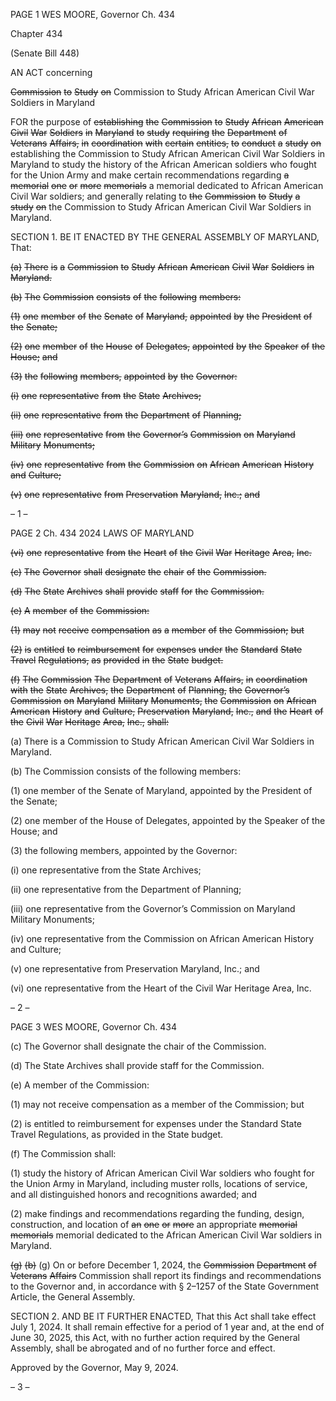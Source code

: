 PAGE 1
WES MOORE, Governor Ch. 434

Chapter 434

(Senate Bill 448)

AN ACT concerning

~~Commission~~ ~~to~~ ~~Study~~ ~~on~~ Commission to Study African American Civil War
Soldiers in Maryland

FOR the purpose of ~~establishing~~ ~~the~~ ~~Commission~~ ~~to~~ ~~Study~~ ~~African~~ ~~American~~ ~~Civil~~ ~~War~~
~~Soldiers~~ ~~in~~ ~~Maryland~~ ~~to~~ ~~study~~ ~~requiring~~ ~~the~~ ~~Department~~ ~~of~~ ~~Veterans~~ ~~Affairs,~~ ~~in~~
~~coordination~~ ~~with~~ ~~certain~~ ~~entities,~~ ~~to~~ ~~conduct~~ ~~a~~ ~~study~~ ~~on~~ establishing the Commission
to Study African American Civil War Soldiers in Maryland to study the history of
the African American soldiers who fought for the Union Army and make certain
recommendations regarding ~~a~~ ~~memorial~~ ~~one~~ ~~or~~ ~~more~~ ~~memorials~~ a memorial
dedicated to African American Civil War soldiers; and generally relating to ~~the~~
~~Commission~~ ~~to~~ ~~Study~~ ~~a~~ ~~study~~ ~~on~~ the Commission to Study African American Civil
War Soldiers in Maryland.

SECTION 1. BE IT ENACTED BY THE GENERAL ASSEMBLY OF MARYLAND,
That:

~~(a)~~ ~~There~~ ~~is~~ ~~a~~ ~~Commission~~ ~~to~~ ~~Study~~ ~~African~~ ~~American~~ ~~Civil~~ ~~War~~ ~~Soldiers~~ ~~in~~
~~Maryland.~~

~~(b)~~ ~~The~~ ~~Commission~~ ~~consists~~ ~~of~~ ~~the~~ ~~following~~ ~~members:~~

~~(1)~~ ~~one~~ ~~member~~ ~~of~~ ~~the~~ ~~Senate~~ ~~of~~ ~~Maryland,~~ ~~appointed~~ ~~by~~ ~~the~~ ~~President~~ ~~of~~
~~the~~ ~~Senate;~~

~~(2)~~ ~~one~~ ~~member~~ ~~of~~ ~~the~~ ~~House~~ ~~of~~ ~~Delegates,~~ ~~appointed~~ ~~by~~ ~~the~~ ~~Speaker~~ ~~of~~ ~~the~~
~~House;~~ ~~and~~

~~(3)~~ ~~the~~ ~~following~~ ~~members,~~ ~~appointed~~ ~~by~~ ~~the~~ ~~Governor:~~

~~(i)~~ ~~one~~ ~~representative~~ ~~from~~ ~~the~~ ~~State~~ ~~Archives;~~

~~(ii)~~ ~~one~~ ~~representative~~ ~~from~~ ~~the~~ ~~Department~~ ~~of~~ ~~Planning;~~

~~(iii)~~ ~~one~~ ~~representative~~ ~~from~~ ~~the~~ ~~Governor’s~~ ~~Commission~~ ~~on~~
~~Maryland~~ ~~Military~~ ~~Monuments;~~

~~(iv)~~ ~~one~~ ~~representative~~ ~~from~~ ~~the~~ ~~Commission~~ ~~on~~ ~~African~~ ~~American~~
~~History~~ ~~and~~ ~~Culture;~~

~~(v)~~ ~~one~~ ~~representative~~ ~~from~~ ~~Preservation~~ ~~Maryland,~~ ~~Inc.;~~ ~~and~~

– 1 –

PAGE 2
Ch. 434 2024 LAWS OF MARYLAND

~~(vi)~~ ~~one~~ ~~representative~~ ~~from~~ ~~the~~ ~~Heart~~ ~~of~~ ~~the~~ ~~Civil~~ ~~War~~ ~~Heritage~~
~~Area,~~ ~~Inc.~~

~~(c)~~ ~~The~~ ~~Governor~~ ~~shall~~ ~~designate~~ ~~the~~ ~~chair~~ ~~of~~ ~~the~~ ~~Commission.~~

~~(d)~~ ~~The~~ ~~State~~ ~~Archives~~ ~~shall~~ ~~provide~~ ~~staff~~ ~~for~~ ~~the~~ ~~Commission.~~

~~(e)~~ ~~A~~ ~~member~~ ~~of~~ ~~the~~ ~~Commission:~~

~~(1)~~ ~~may~~ ~~not~~ ~~receive~~ ~~compensation~~ ~~as~~ ~~a~~ ~~member~~ ~~of~~ ~~the~~ ~~Commission;~~ ~~but~~

~~(2)~~ ~~is~~ ~~entitled~~ ~~to~~ ~~reimbursement~~ ~~for~~ ~~expenses~~ ~~under~~ ~~the~~ ~~Standard~~ ~~State~~
~~Travel~~ ~~Regulations,~~ ~~as~~ ~~provided~~ ~~in~~ ~~the~~ ~~State~~ ~~budget.~~

~~(f)~~ ~~The~~ ~~Commission~~ ~~The~~ ~~Department~~ ~~of~~ ~~Veterans~~ ~~Affairs,~~ ~~in~~ ~~coordination~~ ~~with~~
~~the~~ ~~State~~ ~~Archives,~~ ~~the~~ ~~Department~~ ~~of~~ ~~Planning,~~ ~~the~~ ~~Governor’s~~ ~~Commission~~ ~~on~~ ~~Maryland~~
~~Military~~ ~~Monuments,~~ ~~the~~ ~~Commission~~ ~~on~~ ~~African~~ ~~American~~ ~~History~~ ~~and~~ ~~Culture,~~
~~Preservation~~ ~~Maryland,~~ ~~Inc.,~~ ~~and~~ ~~the~~ ~~Heart~~ ~~of~~ ~~the~~ ~~Civil~~ ~~War~~ ~~Heritage~~ ~~Area,~~ ~~Inc.,~~ ~~shall:~~

(a) There is a Commission to Study African American Civil War Soldiers in
Maryland.

(b) The Commission consists of the following members:

(1) one member of the Senate of Maryland, appointed by the President of the
Senate;

(2) one member of the House of Delegates, appointed by the Speaker of the
House; and

(3) the following members, appointed by the Governor:

(i) one representative from the State Archives;

(ii) one representative from the Department of Planning;

(iii) one representative from the Governor’s Commission on Maryland
Military Monuments;

(iv) one representative from the Commission on African American
History and Culture;

(v) one representative from Preservation Maryland, Inc.; and

(vi) one representative from the Heart of the Civil War Heritage Area,
Inc.

– 2 –

PAGE 3
WES MOORE, Governor Ch. 434

(c) The Governor shall designate the chair of the Commission.

(d) The State Archives shall provide staff for the Commission.

(e) A member of the Commission:

(1) may not receive compensation as a member of the Commission; but

(2) is entitled to reimbursement for expenses under the Standard State
Travel Regulations, as provided in the State budget.

(f) The Commission shall:

(1) study the history of African American Civil War soldiers who fought for
the Union Army in Maryland, including muster rolls, locations of service, and all
distinguished honors and recognitions awarded; and

(2) make findings and recommendations regarding the funding, design,
construction, and location of ~~an~~ ~~one~~ ~~or~~ ~~more~~ an appropriate ~~memorial~~ ~~memorials~~ memorial
dedicated to the African American Civil War soldiers in Maryland.

~~(g)~~ ~~(b)~~ (g) On or before December 1, 2024, the ~~Commission~~ ~~Department~~ ~~of~~
~~Veterans~~ ~~Affairs~~ Commission shall report its findings and recommendations to the
Governor and, in accordance with § 2–1257 of the State Government Article, the General
Assembly.

SECTION 2. AND BE IT FURTHER ENACTED, That this Act shall take effect July
1, 2024. It shall remain effective for a period of 1 year and, at the end of June 30, 2025, this
Act, with no further action required by the General Assembly, shall be abrogated and of no
further force and effect.

Approved by the Governor, May 9, 2024.

– 3 –